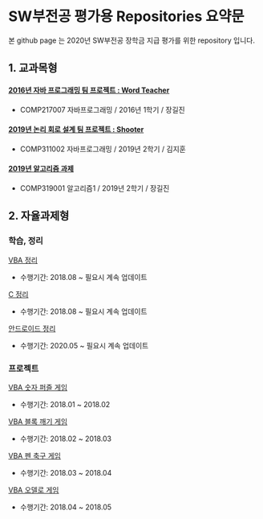 # SW부전공 평가용 Repositories 요약문
본 github page 는 2020년 SW부전공 장학금 지급 평가를 위한 repository 입니다.

## 1. 교과목형
#### [2016년 자바 프로그래밍 팀 프로젝트 : Word Teacher](https://github.com/ke-nai/JAVA-2016TeamProject-Word_Teacher)
- COMP217007 자바프로그래밍 / 2016년 1학기 / 장길진

#### [2019년 논리 회로 설계 팀 프로젝트 : Shooter](https://github.com/ke-nai/JAVA-2016TeamProject-Word_Teacher)
- COMP311002 자바프로그래밍 / 2019년 2학기 / 김지훈

#### [2019년 알고리즘 과제](https://github.com/ke-nai/C-2019AlgorithmHW)
- COMP319001 알고리즘1 / 2019년 2학기 / 장길진

## 2. 자율과제형
### 학습, 정리
[VBA 정리](https://github.com/ke-nai/VBA)
- 수행기간: 2018.08 ~ 필요시 계속 업데이트

[C 정리](https://github.com/ke-nai/C)
- 수행기간: 2018.08 ~ 필요시 계속 업데이트

[안드로이드 정리](https://github.com/ke-nai/Android)
- 수행기간: 2020.05 ~ 필요시 계속 업데이트

### 프로젝트
[VBA 숫자 퍼즐 게임](https://github.com/ke-nai/VBA-Number_Puzzle)
- 수행기간: 2018.01 ~ 2018.02

[VBA 블록 깨기 게임](https://github.com/ke-nai/VBA-Block_Break)
- 수행기간: 2018.02 ~ 2018.03

[VBA 펜 축구 게임](https://github.com/ke-nai/VBA-Pen_Soccer)
- 수행기간: 2018.03 ~ 2018.04

[VBA 오델로 게임](https://github.com/ke-nai/VBA-Othello)
- 수행기간: 2018.04 ~ 2018.05







